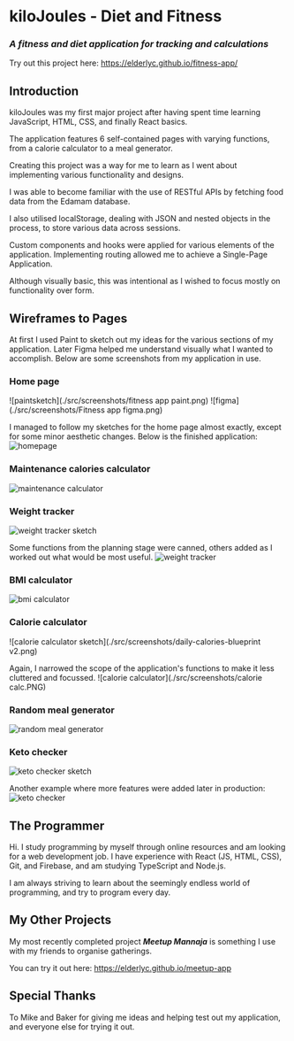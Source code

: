# kiloJoules - Diet and Fitness

### _A fitness and diet application for tracking and calculations_

Try out this project here: https://elderlyc.github.io/fitness-app/

## Introduction

kiloJoules was my first major project after having spent time learning JavaScript, HTML, CSS, and finally React basics.

The application features 6 self-contained pages with varying functions, from a calorie calculator to a meal generator.

Creating this project was a way for me to learn as I went about implementing various functionality and designs.

I was able to become familiar with the use of RESTful APIs by fetching food data from the Edamam database.

I also utilised localStorage, dealing with JSON and nested objects in the process, to store various data across sessions.

Custom components and hooks were applied for various elements of the application. Implementing routing allowed me to achieve a Single-Page Application.

Although visually basic, this was intentional as I wished to focus mostly on functionality over form.

## Wireframes to Pages

At first I used Paint to sketch out my ideas for the various sections of my application. Later Figma helped me understand visually what I wanted to accomplish.
Below are some screenshots from my application in use.

### Home page

![paintsketch](./src/screenshots/fitness app paint.png) ![figma](./src/screenshots/Fitness app figma.png)

I managed to follow my sketches for the home page almost exactly, except for some minor aesthetic changes. Below is the finished application:
![homepage](./src/screenshots/homepage.png)

### Maintenance calories calculator

![maintenance calculator](./src/screenshots/maintenance.PNG)

### Weight tracker

![weight tracker sketch](./src/screenshots/weight-tracker-blueprint.png)

Some functions from the planning stage were canned, others added as I worked out what would be most useful.
![weight tracker](./src/screenshots/weighttracker.PNG)

### BMI calculator

![bmi calculator](./src/screenshots/bmi.PNG)

### Calorie calculator

![calorie calculator sketch](./src/screenshots/daily-calories-blueprint v2.png)

Again, I narrowed the scope of the application's functions to make it less cluttered and focussed.
![calorie calculator](./src/screenshots/calorie calc.PNG)

### Random meal generator

![random meal generator](./src/screenshots/randommeal.PNG)

### Keto checker

![keto checker sketch](./src/screenshots/keto-checker-blueprint.png)

Another example where more features were added later in production:
![keto checker](./src/screenshots/ketochecker.PNG)

## The Programmer

Hi. I study programming by myself through online resources and am looking for a web development job. I have experience with React (JS, HTML, CSS), Git, and Firebase, and am studying TypeScript and Node.js.

I am always striving to learn about the seemingly endless world of programming, and try to program every day.

## My Other Projects

My most recently completed project _**Meetup Mannaja**_ is something I use with my friends to organise gatherings.

You can try it out here: https://elderlyc.github.io/meetup-app

## Special Thanks

To Mike and Baker for giving me ideas and helping test out my application, and everyone else for trying it out.
